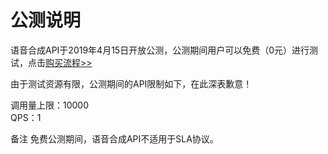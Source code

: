 # 公测说明

语音合成API于2019年4月15日开放公测，公测期间用户可以免费（0元）进行测试，点击[购买流程>>](http://neuhub.jd.com/ai/api/speech/tts)

由于测试资源有限，公测期间的API限制如下，在此深表歉意！

调用量上限：10000   
QPS：1

备注
免费公测期间，语音合成API不适用于SLA协议。

